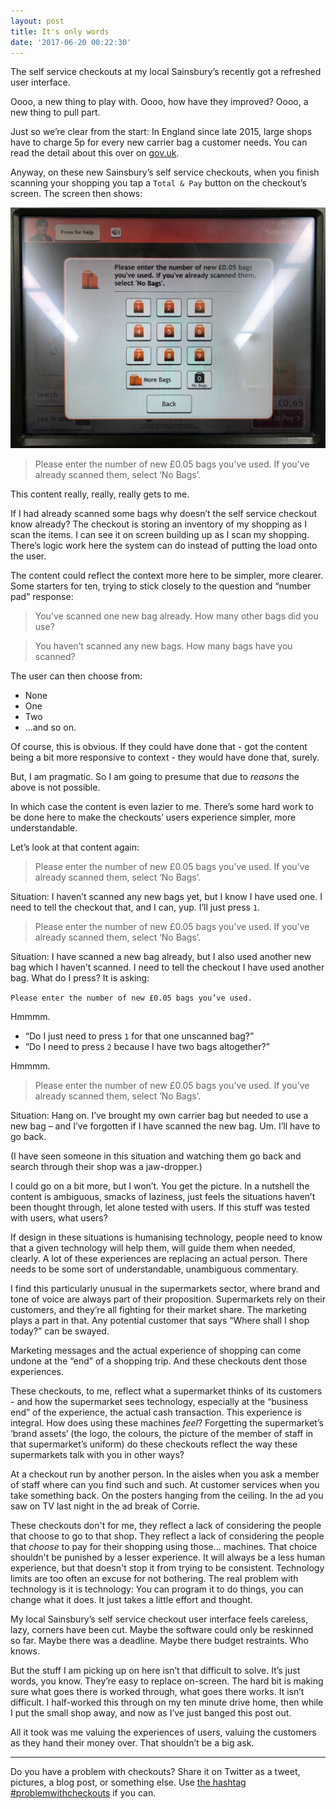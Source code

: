 ```yaml
---
layout: post
title: It's only words
date: '2017-06-20 00:22:30'
---
```

The self service checkouts at my local Sainsbury’s recently got a refreshed user interface.

Oooo, a new thing to play with. Oooo, how have they improved? Oooo, a new thing to pull part.

Just so we’re clear from the start: In England since late 2015, large shops have to charge 5p for every new carrier bag a customer needs. You can read the detail about this over on [gov.uk](https://www.gov.uk/government/publications/single-use-plastic-carrier-bags-why-were-introducing-the-charge/carrier-bags-why-theres-a-5p-charge).

Anyway, on these new Sainsbury’s self service checkouts, when you finish scanning your shopping you tap a `Total & Pay` button on the checkout’s screen. The screen then shows:

![](/assets/sainsburys-self-service-checkout.jpg)

>Please enter the number of new £0.05 bags you’ve used. If you’ve already scanned them, select ‘No Bags’.

This content really, really, really gets to me.

If I had already scanned some bags why doesn’t the self service checkout know already? The checkout is storing an inventory of my shopping as I scan the items. I can see it on screen building up as I scan my shopping. There’s logic work here the system can do instead of putting the load onto the user.

The content could reflect the context more here to be simpler, more clearer. Some starters for ten, trying to stick closely to the question and “number pad” response:

>You’ve scanned one new bag already. How many other bags did you use?

>You haven’t scanned any new bags. How many bags have you scanned?

The user can then choose from:

* None
* One
* Two
* …and so on.

Of course, this is obvious. If they could have done that - got the content being a bit more responsive to context - they would have done that, surely.

But, I am pragmatic.  So I am going to presume that due to _reasons_ the above is not possible.

In which case the content is even lazier to me. There’s some hard work to be done here to make the checkouts’ users experience simpler, more understandable.

Let’s look at that content again:

>Please enter the number of new £0.05 bags you’ve used. If you’ve already scanned them, select ‘No Bags’.

Situation: I haven’t scanned any new bags yet, but I know I have used one. I need to tell the checkout that, and I can, yup. I’ll just press `1`.

>Please enter the number of new £0.05 bags you’ve used. If you’ve already scanned them, select ‘No Bags’.

Situation: I have scanned a new bag already, but I also used another new bag which I haven’t scanned. I need to tell the checkout I have used another bag. What do I press? It is asking:

`Please enter the number of new £0.05 bags you’ve used.`

Hmmmm.

* “Do I just need to press `1` for that one unscanned bag?”
* “Do I need to press `2` because I have two bags altogether?”

Hmmmm.

>Please enter the number of new £0.05 bags you’ve used. If you’ve already scanned them, select ‘No Bags’.

Situation: Hang on. I’ve brought my own carrier bag but needed to use a new bag – and I’ve forgotten if I have scanned the new bag. Um. I’ll have to go back.

(I have seen someone in this situation and watching them go back and search through their shop was a jaw-dropper.)

I could go on a bit more, but I won’t. You get the picture. In a nutshell the content is ambiguous, smacks of laziness, just feels the situations haven’t been thought through, let alone tested with users. If this stuff was tested with users, what users?

If design in these situations is humanising technology, people need to know that a given technology will help them, will guide them when needed, clearly. A lot of these experiences are replacing an actual person. There needs to be some sort of understandable, unambiguous commentary.

I find this particularly unusual in the supermarkets sector, where brand and tone of voice are always part of their proposition. Supermarkets rely on their customers, and they’re all fighting for their market share. The marketing plays a part in that. Any potential customer that says “Where shall I shop today?” can be swayed.

Marketing messages and the actual experience of shopping can come undone at the “end” of a shopping trip. And these checkouts dent those experiences.

These checkouts, to me, reflect what a supermarket thinks of its customers -  and how the supermarket sees technology, especially at the “business end” of the experience, the actual cash transaction. This experience is integral. How does using these machines *feel*? Forgetting the supermarket’s ‘brand assets’ (the logo, the colours, the picture of the member of staff in that supermarket’s uniform) do these checkouts reflect the way these supermarkets talk with you in other ways?

At a checkout run by another person. In the aisles when you ask a member of staff where can you find such and such. At customer services when you take something back. On the posters hanging from the ceiling. In the ad you saw on TV last night in the ad break of Corrie.

These checkouts don't for me, they reflect a lack of considering the people that choose to go to that shop. They reflect a lack of considering the people that _choose_ to pay for their shopping using those… machines. That choice shouldn't be punished by a lesser experience. It will always be a less human experience, but that doesn't stop it from trying to be consistent. Technology limits are too often an excuse for not bothering. The real problem with technology is it is technology: You can program it to do things, you can change what it does. It just takes a little effort and thought.

My local Sainsbury’s self service checkout user interface feels careless, lazy, corners have been cut. Maybe the software could only be reskinned so far. Maybe there was a deadline. Maybe there budget restraints. Who knows.

But the stuff I am picking up on here isn’t that difficult to solve. It’s just words, you know. They’re easy to replace on-screen. The hard bit is making sure what goes there is worked through, what goes there works. It isn’t difficult. I half-worked this through on my ten minute drive home, then while I put the small shop away, and now as I’ve just banged this post out.

All it took was me valuing the experiences of users, valuing the customers as they hand their money over. That shouldn’t be a big ask.

---

Do you have a problem with checkouts? Share it on Twitter as a tweet, pictures, a blog post, or something else. Use [the hashtag #problemwithcheckouts](https://twitter.com/search?q=%23problemwithcheckouts) if you can.
